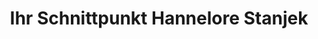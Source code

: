 ---
title: "Ihr Schnittpunkt Hannelore Stanjek"
url: /zella-mehlis/ihr-schnittpunkt-hannelore-stanjek/
shop: Friseur
---